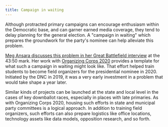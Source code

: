 ```yaml
---
title: Campaign in waiting
---
```


Although protracted primary campaigns can encourage enthusiasm within the Democratic base, and can garner earned media coverage, they tend to delay planning for the general election. A "campaign in waiting" which prepares the groundwork for the party's nominee can help alleviate this problem.

[Meg Ansara discusses this problem in her Great Battlefield interview](https://www.resistancedashboard.com/node/587) at the 43:50 mark. Her work with [Organizing Corps 2020](https://democrats.org/news/dnc-launches-new-program-organizing-corps-2020/) provides a template for what such a campaign in waiting might look like. That effort helped train students to become field organizers for the presidential nominee in 2020. Initiated by the DNC in 2019, it was a very early investment in a problem that would take shape a year later.

Similar kinds of projects can be launched at the state and local level in the cases of key downballot races, especially in places with late primaries. As with Organizing Corps 2020, housing such efforts in state and municipal party committees is a logical approach. In addition to training field organizers, such efforts can also prepare logistics like office locations, technology assets like data models, opposition research, and so forth.